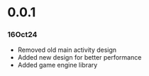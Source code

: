 # 0.0.1

### 16Oct24
- Removed old main activity design
- Added new design for better performance
- Added game engine library